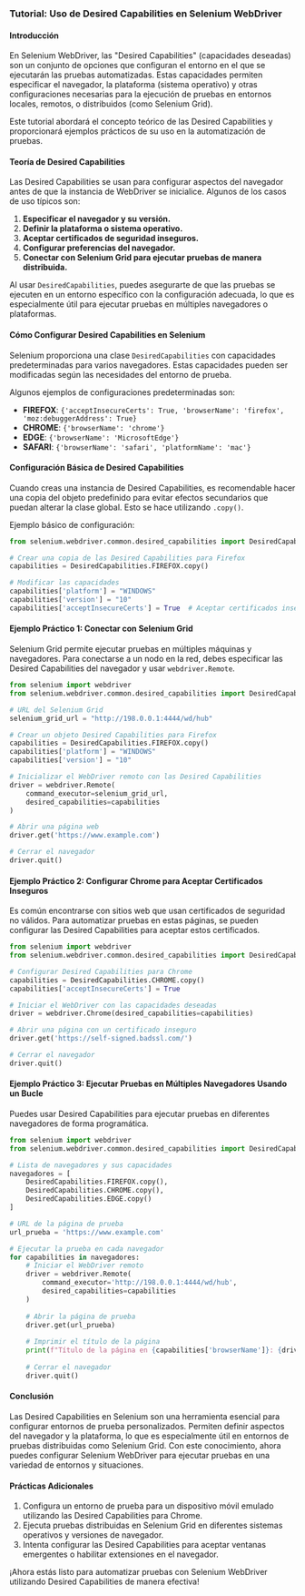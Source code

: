 ### **Tutorial: Uso de Desired Capabilities en Selenium WebDriver**

#### **Introducción**

En Selenium WebDriver, las "Desired Capabilities" (capacidades deseadas) son un conjunto de opciones que configuran el entorno en el que se ejecutarán las pruebas automatizadas. Estas capacidades permiten especificar el navegador, la plataforma (sistema operativo) y otras configuraciones necesarias para la ejecución de pruebas en entornos locales, remotos, o distribuidos (como Selenium Grid).

Este tutorial abordará el concepto teórico de las Desired Capabilities y proporcionará ejemplos prácticos de su uso en la automatización de pruebas.

#### **Teoría de Desired Capabilities**

Las Desired Capabilities se usan para configurar aspectos del navegador antes de que la instancia de WebDriver se inicialice. Algunos de los casos de uso típicos son:

1. **Especificar el navegador y su versión.**
2. **Definir la plataforma o sistema operativo.**
3. **Aceptar certificados de seguridad inseguros.**
4. **Configurar preferencias del navegador.**
5. **Conectar con Selenium Grid para ejecutar pruebas de manera distribuida.**

Al usar `DesiredCapabilities`, puedes asegurarte de que las pruebas se ejecuten en un entorno específico con la configuración adecuada, lo que es especialmente útil para ejecutar pruebas en múltiples navegadores o plataformas.

#### **Cómo Configurar Desired Capabilities en Selenium**

Selenium proporciona una clase `DesiredCapabilities` con capacidades predeterminadas para varios navegadores. Estas capacidades pueden ser modificadas según las necesidades del entorno de prueba. 

Algunos ejemplos de configuraciones predeterminadas son:

- **FIREFOX**: `{'acceptInsecureCerts': True, 'browserName': 'firefox', 'moz:debuggerAddress': True}`
- **CHROME**: `{'browserName': 'chrome'}`
- **EDGE**: `{'browserName': 'MicrosoftEdge'}`
- **SAFARI**: `{'browserName': 'safari', 'platformName': 'mac'}`

#### **Configuración Básica de Desired Capabilities**

Cuando creas una instancia de Desired Capabilities, es recomendable hacer una copia del objeto predefinido para evitar efectos secundarios que puedan alterar la clase global. Esto se hace utilizando `.copy()`.

Ejemplo básico de configuración:

```python
from selenium.webdriver.common.desired_capabilities import DesiredCapabilities

# Crear una copia de las Desired Capabilities para Firefox
capabilities = DesiredCapabilities.FIREFOX.copy()

# Modificar las capacidades
capabilities['platform'] = "WINDOWS"
capabilities['version'] = "10"
capabilities['acceptInsecureCerts'] = True  # Aceptar certificados inseguros
```

#### **Ejemplo Práctico 1: Conectar con Selenium Grid**

Selenium Grid permite ejecutar pruebas en múltiples máquinas y navegadores. Para conectarse a un nodo en la red, debes especificar las Desired Capabilities del navegador y usar `webdriver.Remote`.

```python
from selenium import webdriver
from selenium.webdriver.common.desired_capabilities import DesiredCapabilities

# URL del Selenium Grid
selenium_grid_url = "http://198.0.0.1:4444/wd/hub"

# Crear un objeto Desired Capabilities para Firefox
capabilities = DesiredCapabilities.FIREFOX.copy()
capabilities['platform'] = "WINDOWS"
capabilities['version'] = "10"

# Inicializar el WebDriver remoto con las Desired Capabilities
driver = webdriver.Remote(
    command_executor=selenium_grid_url,
    desired_capabilities=capabilities
)

# Abrir una página web
driver.get('https://www.example.com')

# Cerrar el navegador
driver.quit()
```

#### **Ejemplo Práctico 2: Configurar Chrome para Aceptar Certificados Inseguros**

Es común encontrarse con sitios web que usan certificados de seguridad no válidos. Para automatizar pruebas en estas páginas, se pueden configurar las Desired Capabilities para aceptar estos certificados.

```python
from selenium import webdriver
from selenium.webdriver.common.desired_capabilities import DesiredCapabilities

# Configurar Desired Capabilities para Chrome
capabilities = DesiredCapabilities.CHROME.copy()
capabilities['acceptInsecureCerts'] = True

# Iniciar el WebDriver con las capacidades deseadas
driver = webdriver.Chrome(desired_capabilities=capabilities)

# Abrir una página con un certificado inseguro
driver.get('https://self-signed.badssl.com/')

# Cerrar el navegador
driver.quit()
```

#### **Ejemplo Práctico 3: Ejecutar Pruebas en Múltiples Navegadores Usando un Bucle**

Puedes usar Desired Capabilities para ejecutar pruebas en diferentes navegadores de forma programática.

```python
from selenium import webdriver
from selenium.webdriver.common.desired_capabilities import DesiredCapabilities

# Lista de navegadores y sus capacidades
navegadores = [
    DesiredCapabilities.FIREFOX.copy(),
    DesiredCapabilities.CHROME.copy(),
    DesiredCapabilities.EDGE.copy()
]

# URL de la página de prueba
url_prueba = 'https://www.example.com'

# Ejecutar la prueba en cada navegador
for capabilities in navegadores:
    # Iniciar el WebDriver remoto
    driver = webdriver.Remote(
        command_executor='http://198.0.0.1:4444/wd/hub',
        desired_capabilities=capabilities
    )
    
    # Abrir la página de prueba
    driver.get(url_prueba)
    
    # Imprimir el título de la página
    print(f"Título de la página en {capabilities['browserName']}: {driver.title}")
    
    # Cerrar el navegador
    driver.quit()
```

#### **Conclusión**

Las Desired Capabilities en Selenium son una herramienta esencial para configurar entornos de prueba personalizados. Permiten definir aspectos del navegador y la plataforma, lo que es especialmente útil en entornos de pruebas distribuidas como Selenium Grid. Con este conocimiento, ahora puedes configurar Selenium WebDriver para ejecutar pruebas en una variedad de entornos y situaciones.

#### **Prácticas Adicionales**

1. Configura un entorno de prueba para un dispositivo móvil emulado utilizando las Desired Capabilities para Chrome.
2. Ejecuta pruebas distribuidas en Selenium Grid en diferentes sistemas operativos y versiones de navegador.
3. Intenta configurar las Desired Capabilities para aceptar ventanas emergentes o habilitar extensiones en el navegador.

¡Ahora estás listo para automatizar pruebas con Selenium WebDriver utilizando Desired Capabilities de manera efectiva!